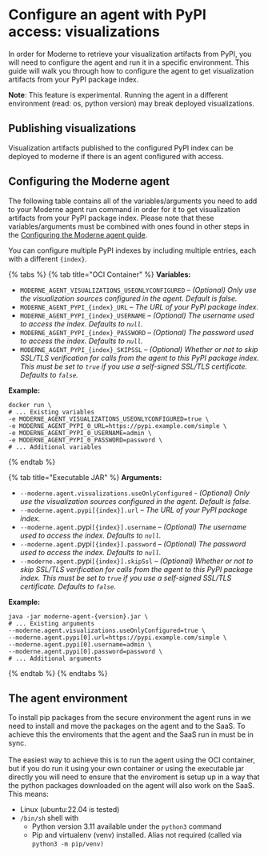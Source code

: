 # Configure an agent with PyPI access: visualizations

In order for Moderne to retrieve your visualization artifacts from PyPI, you will need to configure the agent and run it in a specific environment. This guide will walk you through how to configure the agent to get visualization artifacts from your PyPI package index.&#x20;

**Note**: This feature is experimental. Running the agent in a different environment (read: os, python version) may break deployed visualizations.

## Publishing visualizations

Visualization artifacts published to the configured PyPI index can be deployed to moderne if there is an agent configured with access.

## &#x20;Configuring the Moderne agent

The following table contains all of the variables/arguments you need to add to your Moderne agent run command in order for it to get visualization artifacts from your PyPI package index. Please note that these variables/arguments must be combined with ones found in other steps in the [Configuring the Moderne agent guide](../agent-configuration.md).

You can configure multiple PyPI indexes by including multiple entries, each with a different `{index}`.

{% tabs %}
{% tab title="OCI Container" %}
**Variables:**

* `MODERNE_AGENT_VISUALIZATIONS_USEONLYCONFIGURED` – _(Optional) Only use the visualization sources configured in the agent. Default is false._
* `MODERNE_AGENT_PYPI_{index}_URL` – _The URL of your PyPI package index._
* `MODERNE_AGENT_PYPI_{index}_USERNAME` – _(Optional) The username used to access the index. Defaults to `null`._
* `MODERNE_AGENT_PYPI_{index}_PASSWORD` – _(Optional) The password used to access the index. Defaults to `null`._
* `MODERNE_AGENT_PYPI_{index}_SKIPSSL` – _(Optional) Whether or not to skip SSL/TLS verification for calls from the agent to this PyPI package index. This must be set to `true` if you use a self-signed SSL/TLS certificate. Defaults to `false`._

**Example:**

```shell
docker run \
# ... Existing variables
-e MODERNE_AGENT_VISUALIZATIONS_USEONLYCONFIGURED=true \
-e MODERNE_AGENT_PYPI_0_URL=https://pypi.example.com/simple \
-e MODERNE_AGENT_PYPI_0_USERNAME=admin \
-e MODERNE_AGENT_PYPI_0_PASSWORD=password \
# ... Additional variables
```
{% endtab %}

{% tab title="Executable JAR" %}
**Arguments:**

* `--moderne.agent.visualizations.useOnlyConfigured` _- (Optional)  Only use the visualization sources configured in the agent. Default is false._
* `--moderne.agent.pypi[{index}].url` – _The URL of your PyPI package index._
* `--moderne.agent.`pypi`[{index}].username` – _(Optional) The username used to access the index. Defaults to `null`._
* `--moderne.agent.`pypi`[{index}].password` – _(Optional) The password used to access the index. Defaults to `null`._
* `--moderne.agent.`pypi`[{index}].skipSsl` – _(Optional) Whether or not to skip SSL/TLS verification for calls from the agent to this PyPI package index. This must be set to `true` if you use a self-signed SSL/TLS certificate. Defaults to `false`._

**Example:**

```shell
java -jar moderne-agent-{version}.jar \
# ... Existing arguments
--moderne.agent.visualizations.useOnlyConfigured=true \
--moderne.agent.pypi[0].url=https://pypi.example.com/simple \
--moderne.agent.pypi[0].username=admin \
--moderne.agent.pypi[0].password=password \
# ... Additional arguments
```
{% endtab %}
{% endtabs %}

## The agent environment

To install pip packages from the secure environment the agent runs in we need to install and move the packages on the agent and to the SaaS. To achieve this the enviroments that the agent and the SaaS run in must be in sync.\
\
The easiest way to achieve this is to run the agent using the OCI container, but if you do run it using your own container or using the executable jar directly you will need to ensure that the enviroment is setup up in a way that the python packages downloaded on the agent will also work on the SaaS. This means:

* Linux (ubuntu:22.04 is tested)
* `/bin/sh` shell with
  * Python version 3.11 available under the `python3` command
  * Pip and virtualenv (venv) installed. Alias not required (called via `python3 -m pip/venv)`
